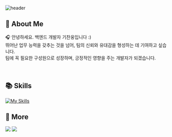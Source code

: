 ![header](https://capsule-render.vercel.app/api?type=waving&color=7E8EF1&height=200&section=header&text=Chanung's%20Github!&fontSize=35&fontAlignY=35&fontColor=f7f5f5)


## 📌 About Me
🎧 안녕하세요. 백엔드 개발자 기찬웅입니다 :)  
뛰어난 업무 능력을 갖추는 것을 넘어, 팀의 신뢰와 유대감을 형성하는 데 기여하고 싶습니다.  
팀에 꼭 필요한 구성원으로 성장하며, 긍정적인 영향을 주는 개발자가 되겠습니다.  

<div style="visibility: hidden;">
  "이 내용은 보이지 않지만, 자리는 차지합니다."
</div>

## 📚 Skills
[![My Skills](https://skillicons.dev/icons?i=django,react,html,aws,mysql,git,github&theme=dark)](https://skillicons.dev)



## 🔗 More
<a href="https://chanung-ki.site/" target="_blank"><img src="https://img.shields.io/badge/Portfolio-E34F26?style=flat&logo=html5&logoColor=white"/></a>
<a href="https://itchanchan.tistory.com/" target="_blank"><img src="https://img.shields.io/badge/Blog-FF4785?style=flat&logo=Tistory&logoColor=white"/></a>



<!-- ![GitHub Stats](https://github-readme-stats.vercel.app/api?username=chanung-ki&show_icons=true&count_private=true&theme=tokyonight) -->
<!-- ![Top Langs](https://github-readme-stats.vercel.app/api/top-langs/?username=chanung-ki&langs_count=10&layout=compact&theme=dark) -->
